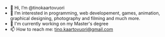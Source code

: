 - 👋 Hi, I’m @tinokaartovuori
- 👀 I’m interested in programming, web developement, games, animation, graphical designing, photography and filming and much more.
- 🌱 I'm currently working on my Master's degree
- 📫 How to reach me: tino.kaartovuori@gmail.com

<!---
tinokaartovuori/tinokaartovuori is a ✨ special ✨ repository because its `README.md` (this file) appears on your GitHub profile.
You can click the Preview link to take a look at your changes.
--->
